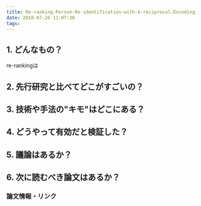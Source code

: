 ```yaml
---
title: Re-ranking-Person-Re-identification-with-k-reciprocal-Encoding
date: 2018-07-26 11:07:30
tags:
---
```


## 1. どんなもの？
re-rankingは

## 2. 先行研究と比べてどこがすごいの？

## 3. 技術や手法の"キモ"はどこにある？

## 4. どうやって有効だと検証した？

## 5. 議論はあるか？


## 6. 次に読むべき論文はあるか？

### 論文情報・リンク

